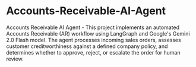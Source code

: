 # Accounts-Receivable-AI-Agent
Accounts Receivable AI Agent - This project implements an automated Accounts Receivable (AR) workflow using LangGraph and Google's Gemini 2.0 Flash model. The agent processes incoming sales orders, assesses customer creditworthiness against a defined company policy, and determines whether to approve, reject, or escalate the order for human review.
